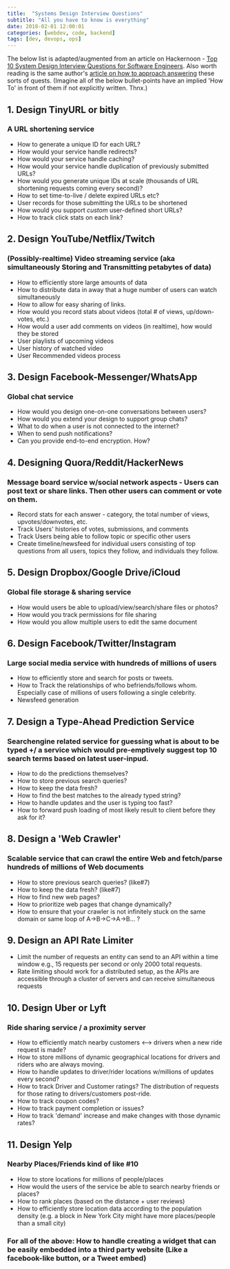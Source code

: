 ```yaml
---
title:  "Systems Design Interview Questions"
subtitle: "All you have to know is everything"
date: 2018-02-01 12:00:01
categories: [webdev, code, backend]
tags: [dev, devops, ops]
---
```

The below list is adapted/augmented from an article on Hackernoon - [Top 10 System Design Interview Questions for Software Engineers][hackernoonPost]. Also worth reading is the same author's [article on how to approach answering][how2] these sorts of quests. (Imagine all of the below bullet-points have an implied 'How To' in front of them if not explicitly written. Thnx.)

## 1. Design TinyURL or bitly
### A URL shortening service
* How to generate a unique ID for each URL?
* How would your service handle redirects?
* How would your service handle caching?
* How would your service handle duplication of previously submitted URLs?
* How would you generate unique IDs at scale (thousands of URL shortening requests coming every second)?
* How to set time-to-live / delete expired URLs etc?
* User records for those submitting the URLs to be shortened
* How would you support *custom* user-defined short URLs?
* How to track click stats on each link?

## 2. Design YouTube/Netflix/Twitch
### (Possibly-realtime) Video streaming service (aka simultaneously Storing and Transmitting petabytes of data)
* How to efficiently store large amounts of data
* How to distribute data in away that a huge number of users can watch simultaneously
* How to allow for easy sharing of links.
* How would you record stats about videos (total # of views, up/down-votes, etc.)
* How would a user add comments on videos (in realtime), how would they be stored
* User playlists of upcoming videos
* User history of watched video
* User Recommended videos process

## 3. Design Facebook-Messenger/WhatsApp
### Global chat service
* How would you design one-on-one conversations between users?
* How would you extend your design to support group chats?
* What to do when a user is not connected to the internet?
* When to send push notifications?
* Can you provide end-to-end encryption. How?

## 4. Designing Quora/Reddit/HackerNews
### Message board service w/social network aspects - Users can post text or share links. Then other users can comment or vote on them.
* Record stats for each answer - category, the total number of views, upvotes/downvotes, etc.
* Track Users' histories of votes, submissions, and comments
* Track Users being able to follow topic or specific other users
* Create timeline/newsfeed for individual users consisting of top questions from all users, topics they follow, and individuals they follow.

## 5. Design Dropbox/Google Drive/iCloud
### Global file storage & sharing service
* How would users be able to upload/view/search/share files or photos?
* How would you track permissions for file sharing
* How would you allow multiple users to edit the same document

## 6. Design Facebook/Twitter/Instagram
### Large social media service with hundreds of millions of users
* How to efficiently store and search for posts or tweets.
* How to Track the relationships of who befriends/follows whom. Especially case of millions of users following a single celebrity.
* Newsfeed generation

## 7. Design a Type-Ahead Prediction Service
### Searchengine related service for guessing what is about to be typed +/ a service which would pre-emptively suggest top 10 search terms based on latest user-inpud.
* How to do the predictions themselves?
* How to store previous search queries?
* How to keep the data fresh?
* How to find the best matches to the already typed string?
* How to handle updates and the user is typing too fast?
* How to forward push loading of most likely result to client before they ask for it?

## 8. Design a 'Web Crawler'
### Scalable service that can crawl the entire Web and fetch/parse hundreds of millions of Web documents
* How to store previous search queries? (like#7)
* How to keep the data fresh? (like#7)
* How to find new web pages?
* How to prioritize web pages that change dynamically?
* How to ensure that your crawler is not infinitely stuck on the same domain or same loop of A->B->C->A->B... ?

## 9. Design an API Rate Limiter
* Limit the number of requests an entity can send to an API within a time window e.g., 15 requests per second or only 2000 total requests.
* Rate limiting should work for a distributed setup, as the APIs are accessible through a cluster of servers and can receive simultaneous requests

## 10. Design Uber or Lyft
### Ride sharing service / a proximity server
* How to efficiently match nearby customers <--> drivers when a new ride request is made?
* How to store millions of dynamic geographical locations for drivers and riders who are always moving.
* How to handle updates to driver/rider locations w/millions of updates every second?
* How to track Driver and Customer ratings? The distribution of requests for those rating to drivers/customers post-ride.
* How to track coupon codes?
* How to track payment completion or issues?
* How to track 'demand' increase and make changes with those dynamic rates?

## 11. Design Yelp
### Nearby Places/Friends kind of like #10
* How to store locations for millions of people/places
* How would the users of the service be able to search nearby friends or places?
* How to rank places (based on the distance + user reviews)
* How to efficiently store location data according to the population density (e.g. a block in New York City might have more places/people than a small city)


### For all of the above: How to handle creating a widget that can be easily embedded into a third party website (Like a facebook-like button, or a Tweet embed)

[hackernoonPost]: https://hackernoon.com/top-10-system-design-interview-questions-for-software-engineers-8561290f0444
[how2]: https://hackernoon.com/anatomy-of-a-system-design-interview-4cb57d75a53f